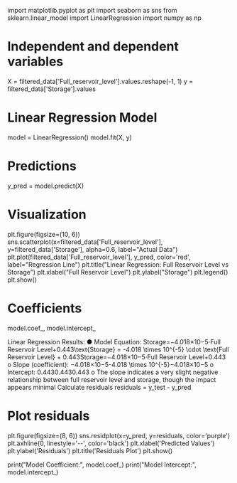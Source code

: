 import matplotlib.pyplot as plt
import seaborn as sns
from sklearn.linear_model import LinearRegression
import numpy as np
# Independent and dependent variables
X = filtered_data['Full_reservoir_level'].values.reshape(-1, 1)
y = filtered_data['Storage'].values
# Linear Regression Model
model = LinearRegression()
model.fit(X, y)
# Predictions
y_pred = model.predict(X)
# Visualization
plt.figure(figsize=(10, 6))
sns.scatterplot(x=filtered_data['Full_reservoir_level'], y=filtered_data['Storage'], alpha=0.6, label="Actual Data")
plt.plot(filtered_data['Full_reservoir_level'], y_pred, color='red', label="Regression Line")
plt.title("Linear Regression: Full Reservoir Level vs Storage")
plt.xlabel("Full Reservoir Level")
plt.ylabel("Storage")
plt.legend()
plt.show()
# Coefficients
model.coef_, model.intercept_
 
Linear Regression Results:
●	Model Equation: Storage=−4.018×10−5⋅Full Reservoir Level+0.443\text{Storage} = -4.018 \times 10^{-5} \cdot \text{Full Reservoir Level} + 0.443Storage=−4.018×10−5⋅Full Reservoir Level+0.443
o	Slope (coefficient): −4.018×10−5-4.018 \times 10^{-5}−4.018×10−5
o	Intercept: 0.4430.4430.443
o	The slope indicates a very slight negative relationship between full reservoir level and storage, though the impact appears minimal
Calculate residuals
residuals = y_test - y_pred

# Plot residuals
plt.figure(figsize=(8, 6))
sns.residplot(x=y_pred, y=residuals, color='purple')
plt.axhline(0, linestyle='--', color='black')
plt.xlabel('Predicted Values')
plt.ylabel('Residuals')
plt.title('Residuals Plot')
plt.show()
 
print("Model Coefficient:", model.coef_)
print("Model Intercept:", model.intercept_)
 

